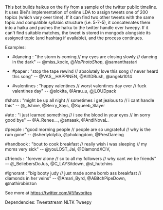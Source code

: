 This bot builds haikus on the fly from a sample of the twitter public timeline. It uses Blei's implementation of online LDA to assign tweets one of 200 topics (which vary over time). If it can find two other tweets with the same topic and compatible syllabic structure (i.e. 5-7-5), it concatenates them into a haiku and pushes the haiku to the twitter handle over tweepy. If it can't find suitable matches, the tweet is stored in mongodb alongside its assigned topic (and hashtag if available), and the process continues.

Examples:

* #dancing : "the storm is coming // my eyes are closing slowly // dancing in the dark" -- @miss_kocix, @_NoPhotoShop_, @samanthastari

* #paper : "stop the tape rewind // absolutely love this song // never heard this song" -- @VAS__HAPPINEN, @All1DRush, @angela1014

* #valentines : "happy valentines // worst valentines day ever // fuck valentines day" -- @slokita, @Arau_u, @jLOUDpack

#shots : "might be up all night // sometimes i get jealous to // i cant handle this" -- @_Jshine, @Berry_Says, @Squeeb_Slayer

#ate : "i just learned something // i see the blood in your eyes // im sorry good bye" -- @A_Renee__, @anaaak, @AndiNovaL_

#people : "good morning people // people are so ungrateful // why is the rum gone" -- @sherlylolytia, @phokingdom, @PresDareing

#handbook : "bout to cook breakfast // really wish i was sleeping // my moms very sick" -- @youLOST_Jai, @DiamondXCIV,

#friends : "forever alone // so to all my followers // why cant we be friends" -- @_BeliebersDoJus, @C_LAYSitdown, @sl_hutchins

#ignorant : "big booty judy // just made some bomb ass breakfast // diamonds in her veins" -- @Amari_Byrd, @ABitchPipeDown, @nathirobinzon

See more at https://twitter.com/#!/favorites 

Dependencies:
Tweetstream
NLTK
Tweepy